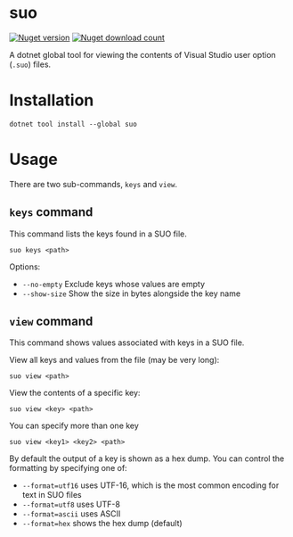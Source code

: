 # suo

[![Nuget version](https://img.shields.io/nuget/v/suo)](https://www.nuget.org/packages/Suo/)
[![Nuget download count](https://img.shields.io/nuget/dt/suo)](https://www.nuget.org/packages/Suo/)

A dotnet global tool for viewing the contents of Visual Studio user option (`.suo`) files.

# Installation

```text
dotnet tool install --global suo
```

# Usage

There are two sub-commands, `keys` and `view`.

## `keys` command

This command lists the keys found in a SUO file.

```text
suo keys <path>
```

Options:

- `--no-empty` Exclude keys whose values are empty
- `--show-size` Show the size in bytes alongside the key name

## `view` command

This command shows values associated with keys in a SUO file.

View all keys and values from the file (may be very long):

```
suo view <path>
```

View the contents of a specific key:

```text
suo view <key> <path>
```

You can specify more than one key

```text
suo view <key1> <key2> <path>
```

By default the output of a key is shown as a hex dump. You can control the formatting by specifying one of:

- `--format=utf16` uses UTF-16, which is the most common encoding for text in SUO files
- `--format=utf8` uses UTF-8
- `--format=ascii` uses ASCII
- `--format=hex` shows the hex dump (default)

